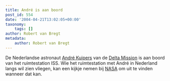 ```yaml
---
title: André is aan boord
post_id: 554
date: '2004-04-21T13:02:05+00:00'
taxonomy:
    tags: []
author: Robert van Bregt
metadata:
    author: Robert van Bregt
---
```

De Nederlandse astronaut [André Kuipers](http://www.esa.int/SPECIALS/Delta_Mission/ESAMWUZUMOC_0.html) van de [Delta Mission](http://www.esa.int/SPECIALS/Delta_Mission/) is aan boord van het ruimtestation ISS. Wie het ruimtestation met André in Nederland langs wil zien vliegen, kan een kijkje nemen bij [NASA](http://science.nasa.gov/RealTime/JPass/20/) om uit te vinden wanneer dat kan.